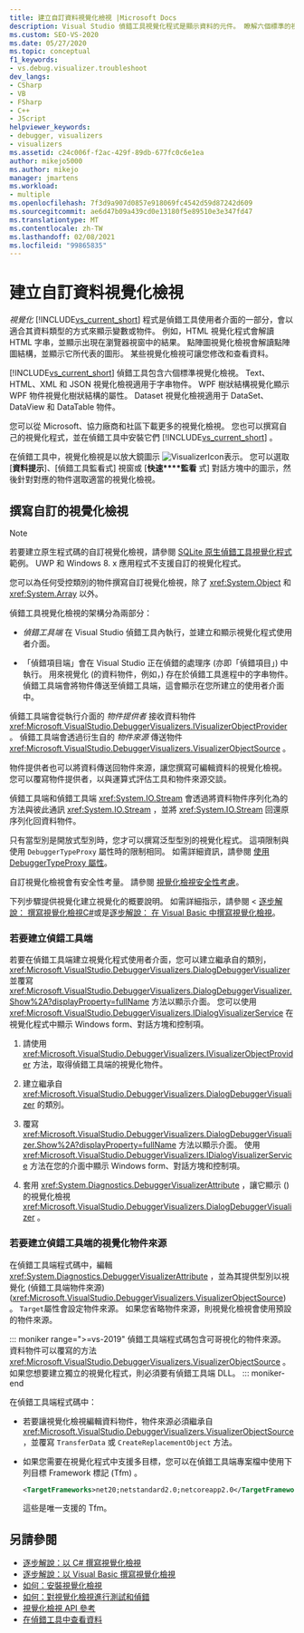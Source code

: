 ```yaml
---
title: 建立自訂資料視覺化檢視 |Microsoft Docs
description: Visual Studio 偵錯工具視覺化程式是顯示資料的元件。 瞭解六個標準的視覺化檢視，以及您可以如何撰寫或下載其他視覺化檢視。
ms.custom: SEO-VS-2020
ms.date: 05/27/2020
ms.topic: conceptual
f1_keywords:
- vs.debug.visualizer.troubleshoot
dev_langs:
- CSharp
- VB
- FSharp
- C++
- JScript
helpviewer_keywords:
- debugger, visualizers
- visualizers
ms.assetid: c24c006f-f2ac-429f-89db-677fc0c6e1ea
author: mikejo5000
ms.author: mikejo
manager: jmartens
ms.workload:
- multiple
ms.openlocfilehash: 7f3d9a907d0857e918069fc4542d59d87242d609
ms.sourcegitcommit: ae6d47b09a439cd0e13180f5e89510e3e347fd47
ms.translationtype: MT
ms.contentlocale: zh-TW
ms.lasthandoff: 02/08/2021
ms.locfileid: "99865835"
---
```

# <a name="create-custom-data-visualizers"></a>建立自訂資料視覺化檢視

 *視覺化* [!INCLUDE[vs_current_short](../code-quality/includes/vs_current_short_md.md)] 程式是偵錯工具使用者介面的一部分，會以適合其資料類型的方式來顯示變數或物件。 例如，HTML 視覺化程式會解讀 HTML 字串，並顯示出現在瀏覽器視窗中的結果。 點陣圖視覺化檢視會解讀點陣圖結構，並顯示它所代表的圖形。 某些視覺化檢視可讓您修改和查看資料。

 [!INCLUDE[vs_current_short](../code-quality/includes/vs_current_short_md.md)] 偵錯工具包含六個標準視覺化檢視。 Text、HTML、XML 和 JSON 視覺化檢視適用于字串物件。 WPF 樹狀結構視覺化顯示 WPF 物件視覺化樹狀結構的屬性。 Dataset 視覺化檢視適用于 DataSet、DataView 和 DataTable 物件。

您可以從 Microsoft、協力廠商和社區下載更多的視覺化檢視。 您也可以撰寫自己的視覺化程式，並在偵錯工具中安裝它們 [!INCLUDE[vs_current_short](../code-quality/includes/vs_current_short_md.md)] 。

在偵錯工具中，視覺化檢視是以放大鏡圖示 ![VisualizerIcon](../debugger/media/dbg-tips-visualizer-icon.png "視覺化檢視圖示")表示。 您可以選取 [**資料提示**]、[偵錯工具監看式] 視窗或 [**快速****監看** 式] 對話方塊中的圖示，然後針對對應的物件選取適當的視覺化檢視。

## <a name="write-custom-visualizers"></a>撰寫自訂的視覺化檢視

 > [!NOTE]
 > 若要建立原生程式碼的自訂視覺化檢視，請參閱 [SQLite 原生偵錯工具視覺化程式](https://github.com/Microsoft/VSSDK-Extensibility-Samples/tree/master/SqliteVisualizer) 範例。 UWP 和 Windows 8. x 應用程式不支援自訂的視覺化程式。

您可以為任何受控類別的物件撰寫自訂視覺化檢視，除了 <xref:System.Object> 和 <xref:System.Array> 以外。

偵錯工具視覺化檢視的架構分為兩部分：

- *偵錯工具端* 在 Visual Studio 偵錯工具內執行，並建立和顯示視覺化程式使用者介面。

- 「偵錯項目端」會在 Visual Studio 正在偵錯的處理序 (亦即「偵錯項目」) 中執行。 用來視覺化 (的資料物件，例如，) 存在於偵錯工具進程中的字串物件。 偵錯工具端會將物件傳送至偵錯工具端，這會顯示在您所建立的使用者介面中。

偵錯工具端會從執行介面的 *物件提供者* 接收資料物件 <xref:Microsoft.VisualStudio.DebuggerVisualizers.IVisualizerObjectProvider> 。 偵錯工具端會透過衍生自的 *物件來源* 傳送物件 <xref:Microsoft.VisualStudio.DebuggerVisualizers.VisualizerObjectSource> 。

物件提供者也可以將資料傳送回物件來源，讓您撰寫可編輯資料的視覺化檢視。 您可以覆寫物件提供者，以與運算式評估工具和物件來源交談。

偵錯工具端和偵錯工具端 <xref:System.IO.Stream> 會透過將資料物件序列化為的方法與彼此通訊 <xref:System.IO.Stream> ，並將 <xref:System.IO.Stream> 回還原序列化回資料物件。

只有當型別是開放式型別時，您才可以撰寫泛型型別的視覺化程式。 這項限制與使用 `DebuggerTypeProxy` 屬性時的限制相同。 如需詳細資訊，請參閱 [使用 DebuggerTypeProxy 屬性](../debugger/using-debuggertypeproxy-attribute.md)。

自訂視覺化檢視會有安全性考量。 請參閱 [視覺化檢視安全性考慮](../debugger/visualizer-security-considerations.md)。

下列步驟提供視覺化建立視覺化的概要說明。 如需詳細指示，請參閱 <<c0> [ 逐步解說： 撰寫視覺化檢視C#](../debugger/walkthrough-writing-a-visualizer-in-csharp.md)或是[逐步解說： 在 Visual Basic 中撰寫視覺化檢視](../debugger/walkthrough-writing-a-visualizer-in-visual-basic.md)。</c0>

### <a name="to-create-the-debugger-side"></a>若要建立偵錯工具端

若要在偵錯工具端建立視覺化程式使用者介面，您可以建立繼承自的類別， <xref:Microsoft.VisualStudio.DebuggerVisualizers.DialogDebuggerVisualizer> 並覆寫 <xref:Microsoft.VisualStudio.DebuggerVisualizers.DialogDebuggerVisualizer.Show%2A?displayProperty=fullName> 方法以顯示介面。 您可以使用 <xref:Microsoft.VisualStudio.DebuggerVisualizers.IDialogVisualizerService> 在視覺化程式中顯示 Windows form、對話方塊和控制項。

1. 請使用 <xref:Microsoft.VisualStudio.DebuggerVisualizers.IVisualizerObjectProvider> 方法，取得偵錯工具端的視覺化物件。

1. 建立繼承自 <xref:Microsoft.VisualStudio.DebuggerVisualizers.DialogDebuggerVisualizer> 的類別。

1. 覆寫 <xref:Microsoft.VisualStudio.DebuggerVisualizers.DialogDebuggerVisualizer.Show%2A?displayProperty=fullName> 方法以顯示介面。 使用 <xref:Microsoft.VisualStudio.DebuggerVisualizers.IDialogVisualizerService> 方法在您的介面中顯示 Windows form、對話方塊和控制項。

4. 套用 <xref:System.Diagnostics.DebuggerVisualizerAttribute> ，讓它顯示 () 的視覺化檢視 <xref:Microsoft.VisualStudio.DebuggerVisualizers.DialogDebuggerVisualizer> 。

### <a name="to-create-the-visualizer-object-source-for-the-debuggee-side"></a>若要建立偵錯工具端的視覺化物件來源

在偵錯工具端程式碼中，編輯 <xref:System.Diagnostics.DebuggerVisualizerAttribute> ，並為其提供型別以視覺化 (偵錯工具端物件來源)  (<xref:Microsoft.VisualStudio.DebuggerVisualizers.VisualizerObjectSource>) 。 `Target`屬性會設定物件來源。 如果您省略物件來源，則視覺化檢視會使用預設的物件來源。

::: moniker range=">=vs-2019"
偵錯工具端程式碼包含可哥視化的物件來源。 資料物件可以覆寫的方法 <xref:Microsoft.VisualStudio.DebuggerVisualizers.VisualizerObjectSource> 。 如果您想要建立獨立的視覺化程式，則必須要有偵錯工具端 DLL。
::: moniker-end

在偵錯工具端程式碼中：

- 若要讓視覺化檢視編輯資料物件，物件來源必須繼承自 <xref:Microsoft.VisualStudio.DebuggerVisualizers.VisualizerObjectSource> ，並覆寫 `TransferData` 或 `CreateReplacementObject` 方法。

- 如果您需要在視覺化程式中支援多目標，您可以在偵錯工具端專案檔中使用下列目標 Framework 標記 (Tfm) 。

   ```xml
   <TargetFrameworks>net20;netstandard2.0;netcoreapp2.0</TargetFrameworks>
   ```

   這些是唯一支援的 Tfm。

## <a name="see-also"></a>另請參閱

- [逐步解說：以 C# 撰寫視覺化檢視](../debugger/walkthrough-writing-a-visualizer-in-csharp.md)
- [逐步解說：以 Visual Basic 撰寫視覺化檢視](../debugger/walkthrough-writing-a-visualizer-in-visual-basic.md)
- [如何：安裝視覺化檢視](../debugger/how-to-install-a-visualizer.md)
- [如何：對視覺化檢視進行測試和偵錯](../debugger/how-to-test-and-debug-a-visualizer.md)
- [視覺化檢視 API 參考](../debugger/visualizer-api-reference.md)
- [在偵錯工具中查看資料](../debugger/viewing-data-in-the-debugger.md)